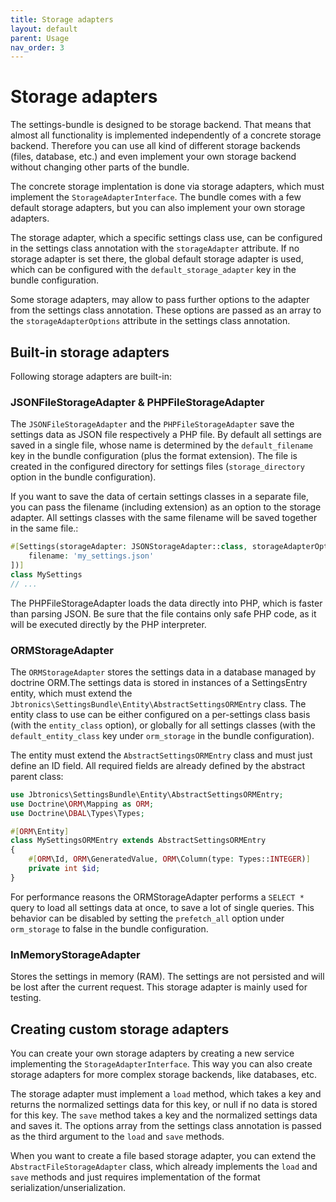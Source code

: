 ```yaml
---
title: Storage adapters
layout: default
parent: Usage
nav_order: 3
---
```


# Storage adapters

The settings-bundle is designed to be storage backend. That means that almost all functionality is implemented independently of a concrete storage backend. Therefore you can use all kind of different storage backends (files, database, etc.) and even implement your own storage backend without changing other parts of the bundle.

The concrete storage implentation is done via storage adapters, which must implement the `StorageAdapterInterface`. The bundle comes with a few default storage adapters, but you can also implement your own storage adapters.

The storage adapter, which a specific settings class use, can be configured in the settings class annotation with the `storageAdapter` attribute. If no storage adapter is set there, the global default storage adapter is used, which can be configured with the `default_storage_adapter` key in the bundle configuration.

Some storage adapters, may allow to pass further options to the adapter from the settings class annotation. These options are passed as an array to the `storageAdapterOptions` attribute in the settings class annotation.

## Built-in storage adapters

Following storage adapters are built-in:


### JSONFileStorageAdapter & PHPFileStorageAdapter

The `JSONFileStorageAdapter` and the `PHPFileStorageAdapter` save the settings data as JSON file respectively a PHP file. By default all settings are saved in a single file, whose name is determined by the `default_filename` key in the bundle configuration (plus the format extension). The file is created in the configured directory for settings files (`storage_directory` option in the bundle configuration).


If you want to save the data of certain settings classes in a separate file, you can pass the filename (including extension) as an option to the storage adapter. All settings classes with the same filename will be saved together in the same file.:
```php
#[Settings(storageAdapter: JSONStorageAdapter::class, storageAdapterOptions: [
    filename: 'my_settings.json'
])]
class MySettings
// ...
```

The PHPFileStorageAdapter loads the data directly into PHP, which is faster than parsing JSON. Be sure that the file contains only safe PHP code, as it will be executed directly by the PHP interpreter.

### ORMStorageAdapter

The `ORMStorageAdapter` stores the settings data in a database managed by doctrine ORM.The settings data is stored in 
instances of a SettingsEntry entity, which must extend the `Jbtronics\SettingsBundle\Entity\AbstractSettingsORMEntry` class.
The entity class to use can be either configured on a per-settings class basis (with the `entity_class` option), or globally for all settings classes (with the `default_entity_class` key under `orm_storage` in the bundle configuration).

The entity must extend the `AbstractSettingsORMEntry` class and must just define an ID field. All required fields are already defined by the abstract parent class:

```php
use Jbtronics\SettingsBundle\Entity\AbstractSettingsORMEntry;
use Doctrine\ORM\Mapping as ORM;
use Doctrine\DBAL\Types\Types;

#[ORM\Entity]
class MySettingsORMEntry extends AbstractSettingsORMEntry
{
    #[ORM\Id, ORM\GeneratedValue, ORM\Column(type: Types::INTEGER)]
    private int $id;
}
```

For performance reasons the ORMStorageAdapter performs a `SELECT *` query to load all settings data at once, to save a lot of single queries. 
This behavior can be disabled by setting the `prefetch_all` option under `orm_storage` to false in the bundle configuration.

### InMemoryStorageAdapter

Stores the settings in memory (RAM). The settings are not persisted and will be lost after the current request. This storage adapter is mainly used for testing.


## Creating custom storage adapters

You can create your own storage adapters by creating a new service implementing the `StorageAdapterInterface`. This way you can also create storage adapters for more complex storage backends, like databases, etc.

The storage adapter must implement a `load` method, which takes a key and returns the normalized settings data for this key, or null if no data is stored for this key. The `save` method takes a key and the normalized settings data and saves it. The options array from the settings class annotation is passed as the third argument to the `load` and `save` methods.

When you want to create a file based storage adapter, you can extend the `AbstractFileStorageAdapter` class, which already implements the `load` and `save` methods and just requires implementation of the format serialization/unserialization.